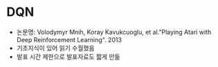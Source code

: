 # DQN

- 논문명: Volodymyr Mnih, Koray Kavukcuoglu, et al."Playing Atari with Deep Reinforcement Learning". 2013
- 기초지식이 있어 읽기 수월했음
- 발표 시간 제한으로 발표자료도 짧게 만듦
